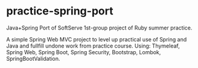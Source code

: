 # practice-spring-port
Java+Spring Port of SoftServe 1st-group project of Ruby summer practice.

A simple Spring Web MVC project to level up practical use of Spring and Java and fullfill undone work from practice course.
Using: Thymeleaf, Spring Web, Spring Boot, Spring Security, Bootstrap, Lombok, SpringBootValidation.
